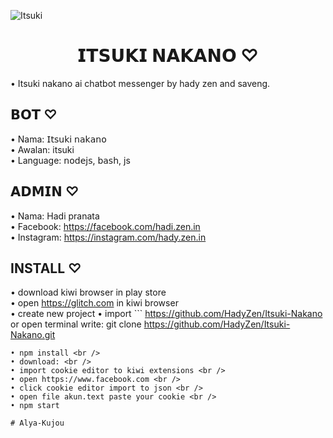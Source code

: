 ![Itsuki](https://i.ibb.co/S7NGyqQ/441990035-719770016836199-2138699235077975555-n-jpg-stp-dst-jpg-p480x480-nc-cat-109-ccb-1-7-nc-sid-9.jpg) 

<h1 align="center">𝗜𝗧𝗦𝗨𝗞𝗜 𝗡𝗔𝗞𝗔𝗡𝗢 ♡</h1>

• Itsuki nakano ai chatbot messenger by hady zen and saveng. <br />

## 𝗕𝗢𝗧 ♡

• Nama: 𝖨𝗍𝗌𝗎𝗄𝗂 𝗇𝖺𝗄𝖺𝗇𝗈 <br />
• Awalan: itsuki <br />
• Language: 𝗇𝗈𝖽𝖾𝗃𝗌, 𝖻𝖺𝗌𝗁, js <br />

## 𝗔𝗗𝗠𝗜𝗡 ♡

• Nama: Hadi pranata <br />
• Facebook: https://facebook.com/hadi.zen.in <br />
• Instagram: https://instagram.com/hady.zen.in

## INSTALL ♡

• download kiwi browser in play store <br />
• open https://glitch.com in kiwi browser <br />
• create new project 
• import ```
https://github.com/HadyZen/Itsuki-Nakano or open terminal write: git clone https://github.com/HadyZen/Itsuki-Nakano.git
```<br />
• npm install <br />
• download: <br />
• import cookie editor to kiwi extensions <br />
• open https://www.facebook.com <br />
• click cookie editor import to json <br />
• open file akun.text paste your cookie <br />
• npm start 

# Alya-Kujou
